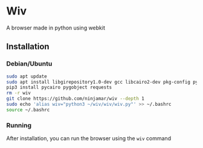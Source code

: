 # Wiv
A browser made in python using webkit

## Installation
### Debian/Ubuntu
```bash
sudo apt update
sudo apt install libgirepository1.0-dev gcc libcairo2-dev pkg-config python3-dev gir1.2-gtk-3.0 gir1.2-webkit2-4.0
pip3 install pycairo pygobject requests
rm -r wiv
git clone https://github.com/ninjamar/wiv --depth 1
sudo echo 'alias wiv="python3 ~/wiv/wiv/wiv.py"' >> ~/.bashrc
source ~/.bashrc
```
### Running
After installation, you can run the browser using the ```wiv``` command
